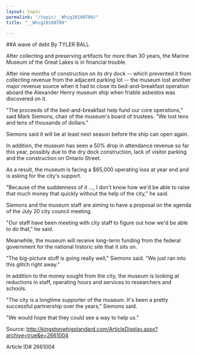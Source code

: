 ```yaml
---
layout: topic
permalink: "/topic/__Whig20100709/"
title: "__Whig20100709"

---
```


##A wave of debt
By TYLER BALL


<div class="column2">

After collecting and preserving artifacts for more than 30 years, the Marine Museum of the Great Lakes is in financial trouble.

After nine months of construction on its dry dock -- which prevented it from collecting revenue from the adjacent parking lot -- the museum lost another major revenue source when it had to close its bed-and-breakfast operation aboard the Alexander Henry museum ship when friable asbestos was discovered on it.

"The proceeds of the bed-and-breakfast help fund our core operations," said Mark Siemons, chair of the museum's board of trustees. "We lost tens and tens of thousands of dollars."

Siemons said it will be at least next season before the ship can open again.

In addition, the museum has seen a 50% drop in attendance revenue so far this year, possibly due to the dry dock construction, lack of visitor parking and the construction on Ontario Street.

As a result, the museum is facing a $65,000 operating loss at year end and is asking for the city's support.

"Because of the suddenness of it ..., I don't know how we'd be able to raise that much money that quickly without the help of the city," he said.

Siemons and the museum staff are aiming to have a proposal on the agenda of the July 20 city council meeting.

"Our staff have been meeting with city staff to figure out how we'd be able to do that," he said.

Meanwhile, the museum will receive long-term funding from the federal government for the national historic site that it sits on.

"The big-picture stuff is going really well," Siemons said. "We just ran into this glitch right away."

In addition to the money sought from the city, the museum is looking at reductions in staff, operating hours and services to researchers and schools.

"The city is a longtime supporter of the museum. It's been a pretty successful partnership over the years," Siemons said.

"We would hope that they could see a way to help us."

</div>

Source: http://kingstonwhigstandard.com/ArticleDisplay.aspx?archive=true&e=2661004

Article ID# 2661004
